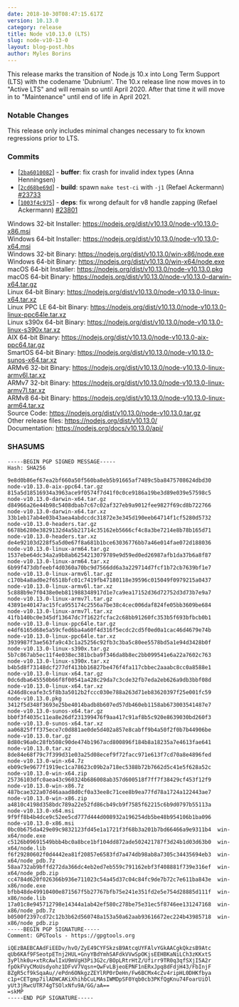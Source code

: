 ```yaml
---
date: 2018-10-30T08:47:15.617Z
version: 10.13.0
category: release
title: Node v10.13.0 (LTS)
slug: node-v10-13-0
layout: blog-post.hbs
author: Myles Borins
---
```


This release marks the transition of Node.js 10.x into Long Term
Support (LTS) with the codename 'Dubnium'. The 10.x release line
now moves in to "Active LTS" and will remain so until April 2020.
After that time it will move in to "Maintenance" until end of
life in April 2021.

### Notable Changes

This release only includes minimal changes necessary to fix known regressions prior to LTS.

### Commits

* [[`2ba6010082`](https://github.com/nodejs/node/commit/2ba6010082)] - **buffer**: fix crash for invalid index types (Anna Henningsen)
* [[`2cd68be69d`](https://github.com/nodejs/node/commit/2cd68be69d)] - **build**: spawn `make test-ci` with `-j1` (Refael Ackermann) [#23733](https://github.com/nodejs/node/pull/23733)
* [[`1003f4c975`](https://github.com/nodejs/node/commit/1003f4c975)] - **deps**: fix wrong default for v8 handle zapping (Refael Ackermann) [#23801](https://github.com/nodejs/node/pull/23801)

Windows 32-bit Installer: https://nodejs.org/dist/v10.13.0/node-v10.13.0-x86.msi \
Windows 64-bit Installer: https://nodejs.org/dist/v10.13.0/node-v10.13.0-x64.msi \
Windows 32-bit Binary: https://nodejs.org/dist/v10.13.0/win-x86/node.exe \
Windows 64-bit Binary: https://nodejs.org/dist/v10.13.0/win-x64/node.exe \
macOS 64-bit Installer: https://nodejs.org/dist/v10.13.0/node-v10.13.0.pkg \
macOS 64-bit Binary: https://nodejs.org/dist/v10.13.0/node-v10.13.0-darwin-x64.tar.gz \
Linux 64-bit Binary: https://nodejs.org/dist/v10.13.0/node-v10.13.0-linux-x64.tar.xz \
Linux PPC LE 64-bit Binary: https://nodejs.org/dist/v10.13.0/node-v10.13.0-linux-ppc64le.tar.xz \
Linux s390x 64-bit Binary: https://nodejs.org/dist/v10.13.0/node-v10.13.0-linux-s390x.tar.xz \
AIX 64-bit Binary: https://nodejs.org/dist/v10.13.0/node-v10.13.0-aix-ppc64.tar.gz \
SmartOS 64-bit Binary: https://nodejs.org/dist/v10.13.0/node-v10.13.0-sunos-x64.tar.xz \
ARMv6 32-bit Binary: https://nodejs.org/dist/v10.13.0/node-v10.13.0-linux-armv6l.tar.xz \
ARMv7 32-bit Binary: https://nodejs.org/dist/v10.13.0/node-v10.13.0-linux-armv7l.tar.xz \
ARMv8 64-bit Binary: https://nodejs.org/dist/v10.13.0/node-v10.13.0-linux-arm64.tar.xz \
Source Code: https://nodejs.org/dist/v10.13.0/node-v10.13.0.tar.gz \
Other release files: https://nodejs.org/dist/v10.13.0/ \
Documentation: https://nodejs.org/docs/v10.13.0/api/

### SHASUMS

```
-----BEGIN PGP SIGNED MESSAGE-----
Hash: SHA256

9e8d0b86ef67ea2bf660a50f560ba8eb5b91665af7489c5ba8475708624dbd30  node-v10.13.0-aix-ppc64.tar.gz
815a5d18516934a3963ace9f0574f7d41f0c0ce9186a19be3d89e039e57598c5  node-v10.13.0-darwin-x64.tar.gz
d84966a26e44b98c5408dbab7c67c02af327eb9a9012fee9827f69cd8b722766  node-v10.13.0-darwin-x64.tar.xz
33b1eb17ab4e03b43aea4abdccdc31872e3e345d190eeb64714f1cf5280d5732  node-v10.13.0-headers.tar.gz
6678b6280e3829132d4a5b21714c35162eb5666cf4c8a3be7214e8b78b165d71  node-v10.13.0-headers.tar.xz
de4e92103d228f5a5d0e67f8a681b1bce63036776bb7a46e014fae072d188036  node-v10.13.0-linux-arm64.tar.gz
1537ebe64dc34a2a9b8ab6254213079789e9d59ed0ed26987afb1da37b6a8f87  node-v10.13.0-linux-arm64.tar.xz
6b99f473dbfeebf4d0360a70bc9d7566dd6a3a229714d7fcf1b72cb7639bf1e7  node-v10.13.0-linux-armv6l.tar.gz
c170b4a8ad0e2f6518bfc01c7419fb47180118e39596c015049f0979215a0437  node-v10.13.0-linux-armv6l.tar.xz
5c888b9e7f0438e0eb811988348917d1e7ca9ea17152d36d72752d3d73b7e9a7  node-v10.13.0-linux-armv7l.tar.gz
43891e40147ac15fca955174c2556a7be38c4cec006daf824fe05bb3609be684  node-v10.13.0-linux-armv7l.tar.xz
41fb140bc0e345df13647dc7f1622fcfac2c68bb91260fc353b5f693bfbcb0b1  node-v10.13.0-linux-ppc64le.tar.gz
e4df6165d68e5a59cfed6ba4a60f4d316f5ecdc2cd5f0ed0a1cac46d4679e74b  node-v10.13.0-linux-ppc64le.tar.xz
3939987f3ae563fa9c43c1a25256c92fb3c3ba5c80ee5578bd5a1e94d3428b0f  node-v10.13.0-linux-s390x.tar.gz
5b7c867ab5ec11f4e038ec381bcba9f346da8b8ec2bb099541e6a22a7602c763  node-v10.13.0-linux-s390x.tar.xz
b4b5d8f73148dcf277df413bb16827be476f4fa117cbbec2aaabc8cc0a8588e1  node-v10.13.0-linux-x64.tar.gz
0dc6dba645550b66f8f00541a428c29da7c3cde32fb7eda2eb626a9db3bbf08d  node-v10.13.0-linux-x64.tar.xz
4246d8ceafe3c5f8b3a5012b2fccc030e788a263d71eb83620397f25e001fc59  node-v10.13.0.pkg
3412f5d348f3693e25be4014badb8b607ed57db460eb1158ab673003541487e7  node-v10.13.0-sunos-x64.tar.gz
bb0f3f4035c11ea8e26df231399476f9aa417c91af8b5c920e8639030bd260f3  node-v10.13.0-sunos-x64.tar.xz
aa06825fff375ece7c0d881ae0de5d402a857e8cabff9b4a50f2f0b7b44906be  node-v10.13.0.tar.gz
8d80c96a0c28fb508c90de474b1967acd800896f184b8a18235a7e4613fae641  node-v10.13.0.tar.xz
8de84e68f79c7f399d31e03a25d08ecef9f72facc971e613f7cd70a8e4896fed  node-v10.13.0-win-x64.7z
eb09c9e9677f1919ec1ca78623c09b2a718ec5388b72b7662d5c41e5f628a52c  node-v10.13.0-win-x64.zip
25736103dfc0aea43c960324b686008ab357d600518f7ff7f38429cf453f12f9  node-v10.13.0-win-x86.7z
487bcae322a07d46aaad8d0cf0a33ee8c71cee8b9ea77fd78a1724a122443ae7  node-v10.13.0-win-x86.zip
a4810c4198d358bdc789a22e52fd86cb49cb9f7585f62215c6b9d0797b55113a  node-v10.13.0-x64.msi
9f9ff8b4b4dce9c52ee5cd777d444d008932a196254db5be48b954106b1ba096  node-v10.13.0-x86.msi
0bc0b675da429e09c9832123fd45e1a1721f3f68b3a201b7bd66466a9e9311b4  win-x64/node.exe
c5126b09691549bbb4bc0a8bce1bf104dd872ade502421787f3d24b1d03d63b0  win-x64/node.lib
f6f29280602f0d4442ea81f20857e6583fd7a474db98ab8a7305c34435694eb3  win-x64/node_pdb.7z
58aa732ab9bffd272da366dc4eb2ed7eb559c791162ebf3f408881f739e316ef  win-x64/node_pdb.zip
cc4784d620f026366b936e711023c54a45d37c04c84fc9de7b72c7e611ba843e  win-x86/node.exe
bfbb48de49910400e871567f5b27767bfb75e241e351fd2e5e754d28885d111f  win-x86/node.lib
17a01c8e945712798e14344a1ab42ef580c278be75e31ec5f8746ee131247168  win-x86/node_pdb.7z
b0500f2397cd72c12b3b62d560748a153a50a62aab93616672ec224b43985718  win-x86/node_pdb.zip
-----BEGIN PGP SIGNATURE-----
Comment: GPGTools - https://gpgtools.org

iQEzBAEBCAAdFiEEDv/hvO/ZyE49CYFSkzsB9AtcqUYFAlvYGkAACgkQkzsB9Atc
qUb6KAf9FSeotpETnj2HUL+GnyYBdYmhSAFdkVVwSpOKjsEEHBKaNiLCh3zKKxtS
3yPlhk0u+xtRcAwlIxU9mVgH3Pi3G2c/BOpLRtrHtZ/Ufirr9TR0q3qfSXjI5A2r
fpOkFVyCMoUsdyohz1DFvV7Vqsn+QwFvLBjeoEPNF1nERxJpq8dFdjH43/FbInjF
8ZgR5cf9kSqaAu//ePdn6ONkgzZEYlRP0rDeHn/Fw6BCMx4cZv4ripHL0DHKfbya
c1p+CETgmp7ilADWCAKiXhihbCuLMAsIWMDpSF0Yqb0cb3PKfQgKnu74FoarUiOl
yUt3jRwcUTR74gTSOlxNfu9A/GG/aA==
=skMP
-----END PGP SIGNATURE-----

```
